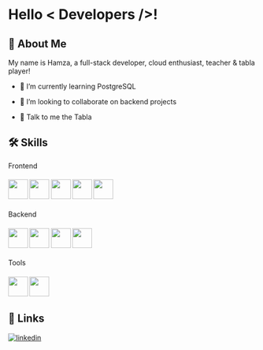 # Hello < Developers />! 

## 🚀 About Me

My name is Hamza, a full-stack developer, cloud enthusiast, teacher & tabla player!

- 🌱 I’m currently learning PostgreSQL 

- 👯 I’m looking to collaborate on backend projects

- 💬 Talk to me the Tabla

## 🛠 Skills

<label for="Front">Frontend</label>
<h4 id="Front">
<img width ="40px" unselectable="True" src ="https://raw.githubusercontent.com/rahulbanerjee26/githubAboutMeGenerator/main/icons/html.svg">
<img width ="40px" unselectable="True" src ="https://raw.githubusercontent.com/rahulbanerjee26/githubAboutMeGenerator/main/icons/css.svg">
<img width ="40px" unselectable="True" src ="https://raw.githubusercontent.com/rahulbanerjee26/githubAboutMeGenerator/main/icons/javascript.svg"> 
 <img width ="40px" unselectable="True" src ="https://raw.githubusercontent.com/rahulbanerjee26/githubAboutMeGenerator/main/icons/reactjs.svg"> 
 <img width ="40px" unselectable="True" src ="https://raw.githubusercontent.com/rahulbanerjee26/githubAboutMeGenerator/main/icons/tailwind.svg"> 
</h4>

<label for="Back">Backend</label>
<h4 id="Back">
<img width ="40px" unselectable="True" src ="https://raw.githubusercontent.com/rahulbanerjee26/githubAboutMeGenerator/main/icons/python.svg"> 
<img width ="40px" unselectable="True" src ="https://raw.githubusercontent.com/rahulbanerjee26/githubAboutMeGenerator/main/icons/nodejs.svg">
<img width ="40px" unselectable="True" src ="https://raw.githubusercontent.com/rahulbanerjee26/githubAboutMeGenerator/main/icons/express.svg">
<img width ="40px" unselectable="True" src ="https://raw.githubusercontent.com/rahulbanerjee26/githubAboutMeGenerator/main/icons/mongodb.svg"> 
</h4>  

<label for="Tools">Tools</label>
<h4 id="Tools">
<img width ="40px" unselectable="True" src ="https://raw.githubusercontent.com/rahulbanerjee26/githubAboutMeGenerator/main/icons/postman.svg"> 
<img width ="40px" unselectable="True" src ="https://raw.githubusercontent.com/rahulbanerjee26/githubAboutMeGenerator/main/icons/vsc.svg">
</h4>  

## 🔗 Links
[![linkedin](https://img.shields.io/badge/linkedin-0A66C2?style=for-the-badge&logo=linkedin&logoColor=white)](https://www.linkedin.com/in/muhammad-hamza-18bb1a21b/)

